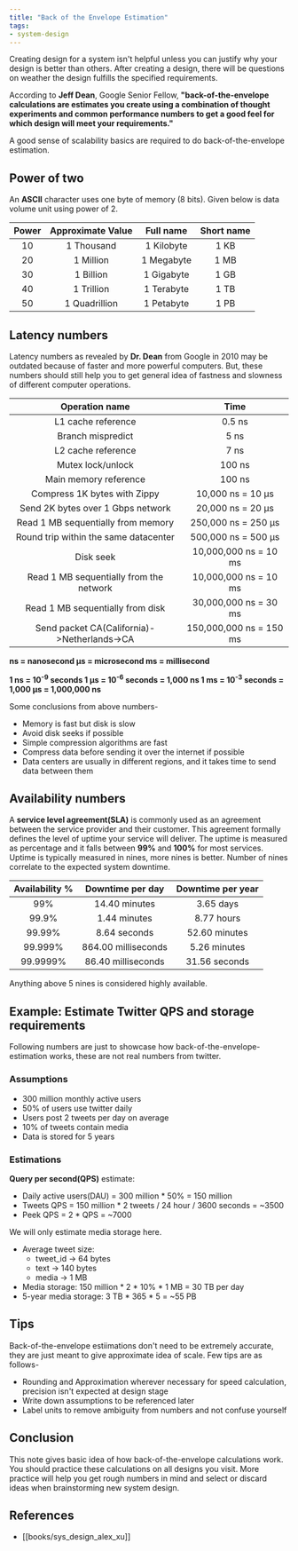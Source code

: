 ```yaml
---
title: "Back of the Envelope Estimation"
tags:
- system-design
---
```


Creating design for a system isn't helpful unless you can justify why your design is better than others. After creating a design, there will be questions on weather the design fulfills the specified requirements. 

According to **Jeff Dean**, Google Senior Fellow, **"**back-of-the-envelope calculations are estimates you create using a combination of thought experiments and common performance numbers to get a good feel for which design will meet your requirements.**"**

A good sense of scalability basics are required to do back-of-the-envelope estimation.

## Power of two
An **ASCII** character uses one byte of memory (8 bits). Given below is data volume unit using power of 2.

| Power | Approximate Value | Full name  | Short name |
|:-----:|:-----------------:|:----------:|:----------:|
|  10   |    1 Thousand     | 1 Kilobyte |    1 KB    |
|  20   |     1 Million     | 1 Megabyte |    1 MB    |
|  30   |     1 Billion     | 1 Gigabyte |    1 GB    |
|  40   |    1 Trillion     | 1 Terabyte |    1 TB    |
|  50   |   1 Quadrillion   | 1 Petabyte |    1 PB    |

## Latency numbers
Latency numbers as revealed by **Dr. Dean** from Google in 2010 may be outdated because of faster and more powerful computers. But, these numbers should still help you to get general idea of fastness and slowness of different computer operations.

|               Operation name                |            Time            |
|:-------------------------------------------:|:--------------------------:|
|             L1 cache reference              |           0.5 ns           |
|              Branch mispredict              |            5 ns            |
|             L2 cache reference              |            7 ns            |
|              Mutex lock/unlock              |           100 ns           |
|            Main memory reference            |           100 ns           |
|        Compress 1K bytes with Zippy         |  10,000 ns = 10 μs  |
|      Send 2K bytes over 1 Gbps network      |  20,000 ns = 20 μs  |
|     Read 1 MB sequentially from memory      | 250,000 ns = 250 μs |
|    Round trip within the same datacenter    | 500,000 ns = 500 μs |
|                  Disk seek                  |   10,000,000 ns = 10 ms    |
|   Read 1 MB sequentially from the network   |   10,000,000 ns = 10 ms    |
|      Read 1 MB sequentially from disk       |   30,000,000 ns = 30 ms    |
| Send packet CA(California)->Netherlands->CA |  150,000,000 ns = 150 ms   |

**ns = nanosecond
μs = microsecond
ms = millisecond**

**1 ns = 10<sup>-9</sup> seconds
1 μs = 10<sup>-6</sup> seconds = 1,000 ns
1 ms = 10<sup>-3</sup> seconds = 1,000 μs = 1,000,000 ns**

Some conclusions from above numbers-
- Memory is fast but disk is slow
- Avoid disk seeks if possible
- Simple compression algorithms are fast
- Compress data before sending it over the internet if possible
- Data centers are usually in different regions, and it takes time to send data between them

## Availability numbers
A **service level agreement(SLA)** is commonly used as an agreement between the service provider and their customer. This agreement formally defines the level of uptime your service will deliver. The uptime is measured as percentage and it falls between **99%** and **100%** for most services. Uptime is typically measured in nines, more nines is better. Number of nines correlate to the expected system downtime.

| Availability % |  Downtime per day   | Downtime per year |
|:--------------:|:-------------------:|:-----------------:|
|      99%       |    14.40 minutes    |     3.65 days     |
|     99.9%      |    1.44 minutes     |    8.77 hours     |
|     99.99%     |    8.64 seconds     |   52.60 minutes   |
|    99.999%     | 864.00 milliseconds |   5.26 minutes    |
|    99.9999%    | 86.40 milliseconds  |   31.56 seconds   |

Anything above 5 nines is considered highly available.

## Example: Estimate Twitter QPS and storage requirements
Following numbers are just to showcase how back-of-the-envelope-estimation works, these are not real numbers from twitter.

### Assumptions
- 300 million monthly active users
- 50% of users use twitter daily
- Users post 2 tweets per day on average
- 10% of tweets contain media
- Data is stored for 5 years

### Estimations
**Query per second(QPS)** estimate:
- Daily active users(DAU) = 300 million \* 50% = 150 million
- Tweets QPS = 150 million \* 2 tweets / 24 hour / 3600 seconds = ~3500
- Peek QPS = 2 \* QPS = ~7000

We will only estimate media storage here.
- Average tweet size:
	- tweet_id -> 64 bytes
	- text -> 140 bytes
	- media -> 1 MB
- Media storage: 150 million \* 2 \* 10% \* 1 MB = 30 TB per day
- 5-year media storage: 3 TB \* 365 \* 5 = ~55 PB


## Tips
Back-of-the-envelope estiimations don't need to be extremely accurate, they are just meant to give approximate idea of scale. Few tips are as follows-
- Rounding and Approximation wherever necessary for speed calculation, precision isn't expected at design stage
- Write down assumptions to be referenced later
- Label units to remove ambiguity from numbers and not confuse yourself

## Conclusion
This note gives basic idea of how back-of-the-envelope calculations work. You should practice these calculations on all designs you visit. More practice will help you get rough numbers in mind and select or discard ideas when brainstorming new system design.

## References
- [[books/sys_design_alex_xu]]